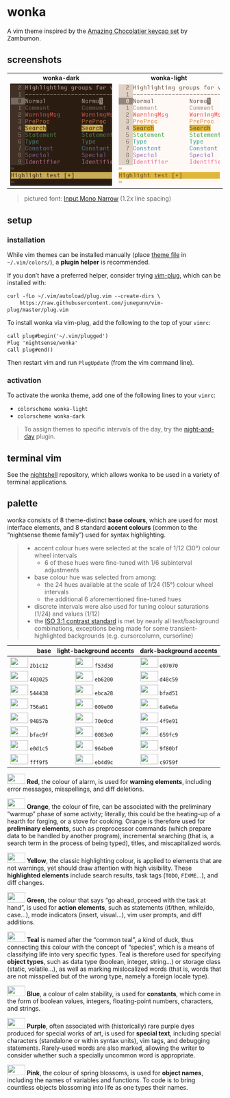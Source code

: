 <h1 id="wonka">wonka</h1>

<p>A vim theme inspired by the <a href="http://zambumon.github.io/">Amazing Chocolatier keycap set</a> by Zambumon.</p>

<h2 id="screenshots">screenshots</h2>

<table>
<tr><td align="center"><strong>wonka-dark</strong></td><td align="center"><strong>wonka-light</strong></td></tr>
<tr>
<td><img src="/img/screenshot-wonka-dark.png" alt="screenshot of the wonka-dark vim theme" width="288" /></td>
<td align="center"><img src="/img/screenshot-wonka-light.png" alt="screenshot of the wonka-light vim theme" width="288" /></td>
</tr>
</table>

<blockquote>
  <p>pictured font: <a href="http://input.fontbureau.com/">Input Mono Narrow</a> (1.2x line spacing)</p>
</blockquote>

<h2 id="setup">setup</h2>

<h3 id="installation">installation</h3>

<p>While vim themes can be installed manually (place <a href="https://github.com/nightsense/wonka/tree/master/colors">theme file</a> in <code class="highlighter-rouge">~/.vim/colors/</code>), a <strong>plugin helper</strong> is recommended.</p>

<p>If you don’t have a preferred helper, consider trying <a href="https://github.com/junegunn/vim-plug">vim-plug</a>, which can be installed with:</p>

<div class="highlighter-rouge"><pre class="highlight"><code>curl -fLo ~/.vim/autoload/plug.vim --create-dirs \
    https://raw.githubusercontent.com/junegunn/vim-plug/master/plug.vim
</code></pre>
</div>

<p>To install wonka via vim-plug, add the following to the top of your <code class="highlighter-rouge">vimrc</code>:</p>

<div class="highlighter-rouge"><pre class="highlight"><code>call plug#begin('~/.vim/plugged')
Plug 'nightsense/wonka'
call plug#end()
</code></pre>
</div>

<p>Then restart vim and run <code class="highlighter-rouge">PlugUpdate</code> (from the vim command line).</p>

<h3 id="activation">activation</h3>

<p>To activate the wonka theme, add one of the following lines to your <code class="highlighter-rouge">vimrc</code>:</p>

<ul>
  <li><code class="highlighter-rouge">colorscheme wonka-light</code></li>
  <li><code class="highlighter-rouge">colorscheme wonka-dark</code></li>
</ul>

<blockquote>
  <p>To assign themes to specific intervals of the day, try the <a href="https://github.com/nightsense/night-and-day">night-and-day</a> plugin.</p>
</blockquote>

<h2 id="terminal-vim">terminal vim</h2>

<p>See the <a href="https://github.com/nightsense/nightshell">nightshell</a> repository, which allows wonka to be used in a variety of terminal applications.</p>

<h2 id="palette">palette</h2>

<p>wonka consists of 8 theme-distinct <strong>base colours</strong>, which are used for most interface elements, and 8 standard <strong>accent colours</strong> (common to the “nightsense theme family”) used for syntax highlighting.</p>

<blockquote>
  <ul>
    <li>accent colour hues were selected at the scale of 1/12 (30°) colour wheel intervals
      <ul>
        <li>6 of these hues were fine-tuned with 1/6 subinterval adjustments</li>
      </ul>
    </li>
    <li>base colour hue was selected from among:
      <ul>
        <li>the 24 hues available at the scale of 1/24 (15°) colour wheel intervals</li>
        <li>the additional 6 aforementioned fine-tuned hues</li>
      </ul>
    </li>
    <li>discrete intervals were also used for tuning colour saturations (1/24) and values (1/12)</li>
    <li>the <a href="https://www.w3.org/TR/UNDERSTANDING-WCAG20/visual-audio-contrast-contrast.html#visual-audio-contrast-contrast-73-head">ISO 3:1 contrast standard</a> is met by nearly all text/background combinations, exceptions being made for some transient-highlighted backgrounds (e.g. cursorcolumn, cursorline)</li>
  </ul>
</blockquote>

<table>
  <thead>
    <tr>
      <th style="text-align: right">base</th>
      <th style="text-align: center">light-background accents</th>
      <th style="text-align: left">dark-background accents</th>
    </tr>
  </thead>
  <tbody>
    <tr>
      <td style="text-align: right"><img src="http://www.colorhexa.com/2b1c12.png" height="24" width="42" /> <code class="highlighter-rouge">2b1c12</code> </td>
      <td style="text-align: center"><img src="http://www.colorhexa.com/f53d3d.png" height="24" width="42" /> <code class="highlighter-rouge">f53d3d</code> </td>
      <td style="text-align: left"><img src="http://www.colorhexa.com/e07070.png" height="24" width="42" /> <code class="highlighter-rouge">e07070</code></td>
    </tr>
    <tr>
      <td style="text-align: right"><img src="http://www.colorhexa.com/403025.png" height="24" width="42" /> <code class="highlighter-rouge">403025</code> </td>
      <td style="text-align: center"><img src="http://www.colorhexa.com/eb6200.png" height="24" width="42" /> <code class="highlighter-rouge">eb6200</code> </td>
      <td style="text-align: left"><img src="http://www.colorhexa.com/d48c59.png" height="24" width="42" /> <code class="highlighter-rouge">d48c59</code></td>
    </tr>
    <tr>
      <td style="text-align: right"><img src="http://www.colorhexa.com/544438.png" height="24" width="42" /> <code class="highlighter-rouge">544438</code> </td>
      <td style="text-align: center"><img src="http://www.colorhexa.com/ebca28.png" height="24" width="42" /> <code class="highlighter-rouge">ebca28</code> </td>
      <td style="text-align: left"><img src="http://www.colorhexa.com/bfad51.png" height="24" width="42" /> <code class="highlighter-rouge">bfad51</code></td>
    </tr>
    <tr>
      <td style="text-align: right"><img src="http://www.colorhexa.com/756a61.png" height="24" width="42" /> <code class="highlighter-rouge">756a61</code> </td>
      <td style="text-align: center"><img src="http://www.colorhexa.com/009e00.png" height="24" width="42" /> <code class="highlighter-rouge">009e00</code> </td>
      <td style="text-align: left"><img src="http://www.colorhexa.com/6a9e6a.png" height="24" width="42" /> <code class="highlighter-rouge">6a9e6a</code></td>
    </tr>
    <tr>
      <td style="text-align: right"><img src="http://www.colorhexa.com/94857b.png" height="24" width="42" /> <code class="highlighter-rouge">94857b</code> </td>
      <td style="text-align: center"><img src="http://www.colorhexa.com/70e0cd.png" height="24" width="42" /> <code class="highlighter-rouge">70e0cd</code> </td>
      <td style="text-align: left"><img src="http://www.colorhexa.com/4f9e91.png" height="24" width="42" /> <code class="highlighter-rouge">4f9e91</code></td>
    </tr>
    <tr>
      <td style="text-align: right"><img src="http://www.colorhexa.com/bfac9f.png" height="24" width="42" /> <code class="highlighter-rouge">bfac9f</code> </td>
      <td style="text-align: center"><img src="http://www.colorhexa.com/0083e0.png" height="24" width="42" /> <code class="highlighter-rouge">0083e0</code> </td>
      <td style="text-align: left"><img src="http://www.colorhexa.com/659fc9.png" height="24" width="42" /> <code class="highlighter-rouge">659fc9</code></td>
    </tr>
    <tr>
      <td style="text-align: right"><img src="http://www.colorhexa.com/e0d1c5.png" height="24" width="42" /> <code class="highlighter-rouge">e0d1c5</code> </td>
      <td style="text-align: center"><img src="http://www.colorhexa.com/964be0.png" height="24" width="42" /> <code class="highlighter-rouge">964be0</code> </td>
      <td style="text-align: left"><img src="http://www.colorhexa.com/9f80bf.png" height="24" width="42" /> <code class="highlighter-rouge">9f80bf</code></td>
    </tr>
    <tr>
      <td style="text-align: right"><img src="http://www.colorhexa.com/fff9f5.png" height="24" width="42" /> <code class="highlighter-rouge">fff9f5</code> </td>
      <td style="text-align: center"><img src="http://www.colorhexa.com/eb4d9c.png" height="24" width="42" /> <code class="highlighter-rouge">eb4d9c</code> </td>
      <td style="text-align: left"><img src="http://www.colorhexa.com/c9759f.png" height="24" width="42" /> <code class="highlighter-rouge">c9759f</code></td>
    </tr>
  </tbody>
</table>

<p><img src="http://www.colorhexa.com/f53d3d.png" height="24" width="42" />
<strong>Red</strong>, the colour of alarm, is used for <strong>warning elements</strong>, including error messages, misspellings, and diff deletions.</p>

<p><img src="http://www.colorhexa.com/eb6200.png" height="24" width="42" />
<strong>Orange</strong>, the colour of fire, can be associated with the preliminary “warmup” phase of some activity; literally, this could be the heating-up of a hearth for forging, or a stove for cooking. Orange is therefore used for <strong>preliminary elements</strong>, such as preprocessor commands (which prepare data to be handled by another program), incremental searching (that is, a search term in the process of being typed), titles, and miscapitalized words.</p>

<p><img src="http://www.colorhexa.com/ebca28.png" height="24" width="42" />
<strong>Yellow</strong>, the classic highlighting colour, is applied to elements that are not warnings, yet should draw attention with high visibility. These <strong>highlighted elements</strong> include search results, task tags (<code class="highlighter-rouge">TODO</code>, <code class="highlighter-rouge">FIXME</code>…), and diff changes.</p>

<p><img src="http://www.colorhexa.com/009e00.png" height="24" width="42" />
<strong>Green</strong>, the colour that says “go ahead, proceed with the task at hand”, is used for <strong>action elements</strong>, such as statements (if/then, while/do, case…), mode indicators (insert, visual…), vim user prompts, and diff additions.</p>

<p><img src="http://www.colorhexa.com/70e0cd.png" height="24" width="42" />
<strong>Teal</strong> is named after the “common teal”, a kind of duck, thus connecting this colour with the concept of “species”, which is a means of classifying life into very specific types. Teal is therefore used for specifying <strong>object types</strong>, such as data type (boolean, integer, string…) or storage class (static, volatile…), as well as marking mislocalized words (that is, words that are not misspelled but of the wrong type, namely a foreign locale type).</p>

<p><img src="http://www.colorhexa.com/0083e0.png" height="24" width="42" />
<strong>Blue</strong>, a colour of calm stability, is used for <strong>constants</strong>, which come in the form of boolean values, integers, floating-point numbers, characters, and strings.</p>

<p><img src="http://www.colorhexa.com/964be0.png" height="24" width="42" />
<strong>Purple</strong>, often associated with (historically) rare purple dyes produced for special works of art, is used for <strong>special text</strong>, including special characters (standalone or within syntax units), vim tags, and debugging statements. Rarely-used words are also marked, allowing the writer to consider whether such a specially uncommon word is appropriate.</p>

<p><img src="http://www.colorhexa.com/eb4d9c.png" height="24" width="42" />
<strong>Pink</strong>, the colour of spring blossoms, is used for <strong>object names</strong>, including the names of variables and functions. To code is to bring countless objects blossoming into life as one types their names.</p>
